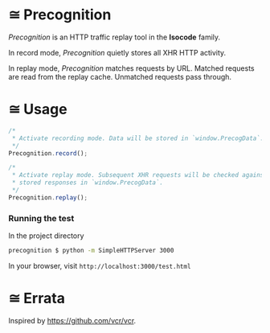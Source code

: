 # ≅ Precognition
*Precognition* is an HTTP traffic replay tool in the **Isocode** family.

In record mode, *Precognition* quietly stores all XHR HTTP activity.

In replay mode, *Precognition* matches requests by URL. Matched requests are read from the replay cache. Unmatched requests pass through.

# ≅ Usage

```javascript
/*
 * Activate recording mode. Data will be stored in `window.PrecogData`.
 */
Precognition.record();

/*
 * Activate replay mode. Subsequent XHR requests will be checked against
 * stored responses in `window.PrecogData`.
 */
Precognition.replay();
```

### Running the test

In the project directory
```bash
precognition $ python -m SimpleHTTPServer 3000
```

In your browser, visit `http://localhost:3000/test.html`

# ≅ Errata

Inspired by https://github.com/vcr/vcr.
